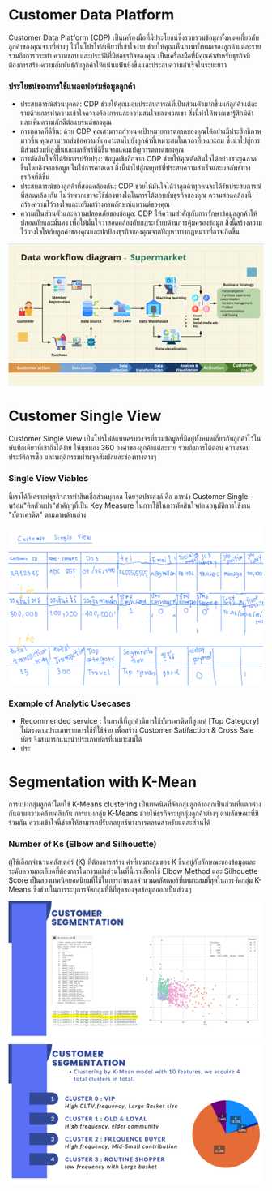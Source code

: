 # Customer Data Platform
Customer Data Platform (CDP) เป็นเครื่องมือที่มีประโยชน์ซึ่งรวบรวมข้อมูลทั้งหมดเกี่ยวกับลูกค้าของคุณจากที่ต่างๆ ไว้ในโปรไฟล์เดียวที่เข้าใจง่าย ช่วยให้คุณเห็นภาพทั้งหมดของลูกค้าแต่ละราย รวมถึงการกระทำ ความชอบ และประวัติที่มีต่อธุรกิจของคุณ เป็นเครื่องมือที่มีคุณค่าสำหรับธุรกิจที่ต้องการสร้างความสัมพันธ์กับลูกค้าให้แน่นแฟ้นยิ่งขึ้นและประสบความสำเร็จในระยะยาว

### ประโยชน์ของการใช้แพลตฟอร์มข้อมูลลูกค้า
- ประสบการณ์ส่วนบุคคล: CDP ช่วยให้คุณมอบประสบการณ์ที่เป็นส่วนตัวมากขึ้นแก่ลูกค้าแต่ละรายด้วยการทำความเข้าใจความต้องการและความสนใจของพวกเขา สิ่งนี้ทำให้พวกเขารู้สึกมีค่าและเพิ่มความภักดีต่อแบรนด์ของคุณ
- การตลาดที่ดีขึ้น: ด้วย CDP คุณสามารถกำหนดเป้าหมายการตลาดของคุณได้อย่างมีประสิทธิภาพมากขึ้น คุณสามารถส่งข้อความที่เหมาะสมไปยังลูกค้าที่เหมาะสมในเวลาที่เหมาะสม ซึ่งนำไปสู่การมีส่วนร่วมที่สูงขึ้นและผลลัพธ์ที่ดีขึ้นจากแคมเปญการตลาดของคุณ
- การตัดสินใจที่ได้รับการปรับปรุง: ข้อมูลเชิงลึกจาก CDP ช่วยให้คุณตัดสินใจได้อย่างชาญฉลาดขึ้นโดยอิงจากข้อมูล ไม่ใช่การคาดเดา สิ่งนี้นำไปสู่กลยุทธ์ที่ประสบความสำเร็จและผลลัพธ์ทางธุรกิจที่ดีขึ้น
- ประสบการณ์ของลูกค้าที่สอดคล้องกัน: CDP ช่วยให้มั่นใจได้ว่าลูกค้าทุกคนจะได้รับประสบการณ์ที่สอดคล้องกัน ไม่ว่าพวกเขาจะใช้ช่องทางใดในการโต้ตอบกับธุรกิจของคุณ ความสอดคล้องนี้สร้างความไว้วางใจและเสริมสร้างภาพลักษณ์แบรนด์ของคุณ
- ความเป็นส่วนตัวและความปลอดภัยของข้อมูล: CDP ให้ความสำคัญกับการรักษาข้อมูลลูกค้าให้ปลอดภัยและมั่นคง เพื่อให้มั่นใจว่าสอดคล้องกับกฎระเบียบด้านการคุ้มครองข้อมูล สิ่งนี้สร้างความไว้วางใจให้กับลูกค้าของคุณและปกป้องธุรกิจของคุณจากปัญหาทางกฎหมายที่อาจเกิดขึ้น
  
![Infrastucture](./infra.png)

# Customer Single View
Customer Single View เป็นโปรไฟล์แบบครบวงจรที่รวมข้อมูลที่มีอยู่ทั้งหมดเกี่ยวกับลูกค้าไว้ในบันทึกเดียวที่เข้าถึงได้ง่าย ให้มุมมอง 360 องศาของลูกค้าแต่ละราย รวมถึงการโต้ตอบ ความชอบ ประวัติการซื้อ และพฤติกรรมผ่านจุดสัมผัสและช่องทางต่างๆ

### Single View Viables  
นี้เราได้วิเคราะห์ธุรกิจการทำสินเชื่อส่วนบุคคล โดยจุดประสงค์ คือ การนำ Customer Single พร้อม"คิดตัวแปร"สำคัญๆที่เป็น Key Measure ในการใช้ในการตัดสินใจก่อนอนุมัติการใช้งาน "บัตรเครดิต" ตามภาพด้านล่าง

![Single View](./Singleview.png)

### Example of Analytic Usecases
- Recommended service : ในกรณีที่ลูกค้ามีการใช้บัตรเครดิตที่สูงแต่ [Top Category] ไม่ตรงตามประเภทรายการใช้ที่ใช้จ่าย เพื่อสร้าง Customer Satifaction & Cross Sale บัตร จึงสามารถแนะนำประเภทบัตรที่เหมาะสมได้
- ประ

# Segmentation with K-Mean 
การแบ่งกลุ่มลูกค้าโดยใช้ K-Means clustering เป็นเทคนิคที่จัดกลุ่มลูกค้าออกเป็นส่วนที่แตกต่างกันตามความคล้ายคลึงกัน
การแบ่งกลุ่ม K-Means ช่วยให้ธุรกิจระบุกลุ่มลูกค้าต่างๆ ตามลักษณะที่มีร่วมกัน ความเข้าใจนี้ช่วยให้สามารถปรับกลยุทธ์ทางการตลาดสำหรับแต่ละส่วนได้

### Number of Ks (Elbow and Silhouette)

ผู้ใช้เลือกจำนวนคลัสเตอร์ (K) ที่ต้องการสร้าง ค่าที่เหมาะสมของ K ขึ้นอยู่กับลักษณะของข้อมูลและระดับความละเอียดที่ต้องการในการแบ่งส่วนในที่นี้เราเลือกใช้ Elbow Method และ Silhouette Score เป็นสองเทคนิคยอดนิยมที่ใช้ในการกำหนดจำนวนคลัสเตอร์ที่เหมาะสมที่สุดในการจัดกลุ่ม K-Means ซึ่งช่วยในการระบุการจัดกลุ่มที่ดีที่สุดของจุดข้อมูลออกเป็นส่วนๆ

![Segment](./Segment.png)
![Analyse](./Analyse.png)
